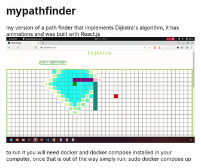 # mypathfinder
my version of a path finder that implements Dijkstra's algorithm,
it has animations and was built with React.js
![](pathfinder.gif)

to run it you will need docker and docker compose installed in your computer,
once that is out of the way simply run: sudo docker compose up
